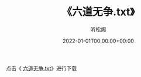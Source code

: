 ﻿---
title:  《六道无争.txt》
date:   2022-01-01T00:00:00+00:00
author: 听松阁
layout: post
permalink: /六道无争/
categories: 小说
tags: [小说]
---

点击《 [六道无争.txt](http://img.660000.xyz/bookstukust/book/bntxt/10/六道无争.txt)》进行下载